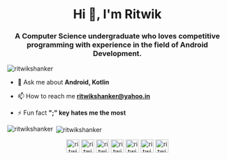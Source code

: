 <h1 align="center">Hi 👋, I'm Ritwik</h1>
<h3 align="center">A Computer Science undergraduate who loves competitive programming with experience in the field of Android Development.</h3>

<p align="left"> <img src="https://komarev.com/ghpvc/?username=ritwikshanker" alt="ritwikshanker" /> </p>

- 💬 Ask me about **Android, Kotlin**

- 📫 How to reach me **ritwikshanker@yahoo.in**

- ⚡ Fun fact **";" key hates me the most**

<p><img align="left" src="https://github-readme-stats.vercel.app/api/top-langs/?username=ritwikshanker&layout=compact&hide=html" alt="ritwikshanker" /></p><p>&nbsp;<img align="center" src="https://github-readme-stats.vercel.app/api?username=ritwikshanker&show_icons=true" alt="ritwikshanker" /></p>

<p align="center">
<a href="https://dev.to/ritwikshanker" target="blank"><img align="center" src="https://cdn.jsdelivr.net/npm/simple-icons@4.14.0/icons/dev-dot-to.svg" alt="ritwikshanker" height="30" width="30" /></a>
<a href="https://twitter.com/ritwikshanker" target="blank"><img align="center" src="https://cdn.jsdelivr.net/npm/simple-icons@4.14.0/icons/twitter.svg" alt="ritwikshanker" height="30" width="30" /></a>
<a href="https://linkedin.com/in/ritwikshanker" target="blank"><img align="center" src="https://cdn.jsdelivr.net/npm/simple-icons@4.14.0/icons/linkedin.svg" alt="ritwikshanker" height="30" width="30" /></a>
<a href="https://stackoverflow.com/users/7024091/ritwikshanker" target="blank"><img align="center" src="https://cdn.jsdelivr.net/npm/simple-icons@4.14.0/icons/stackoverflow.svg" alt="ritwikshanker" height="30" width="30" /></a>
<a href="https://fb.com/ritwikshanker" target="blank"><img align="center" src="https://cdn.jsdelivr.net/npm/simple-icons@4.14.0/icons/facebook.svg" alt="ritwikshanker" height="30" width="30" /></a>
<a href="https://instagram.com/ritwikshanker" target="blank"><img align="center" src="https://cdn.jsdelivr.net/npm/simple-icons@4.14.0/icons/instagram.svg" alt="ritwikshanker" height="30" width="30" /></a>
<a href="https://www.youtube.com/c/ritwikshanker" target="blank"><img align="center" src="https://cdn.jsdelivr.net/npm/simple-icons@4.14.0/icons/youtube.svg" alt="ritwikshanker" height="30" width="30" /></a>
</p>
